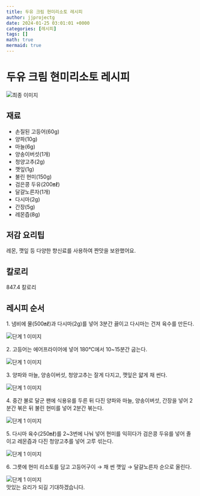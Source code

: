 ```yaml
---
title: 두유 크림 현미리소토 레시피
author: jjprojectg
date: 2024-01-25 03:01:01 +0000
categories: [레시피]
tags: []
math: true
mermaid: true
---
```

<meta name="og:type" content="website"/>
<meta charset="UTF-8"/>
<div class="header">
  <h1>두유 크림 현미리소토 레시피</h1>
</div>

<div class="container my-4">
  <div class="row">
    <div class="col-12 col-md-6">
      <div class="recipe-image">
        <img src="http://www.foodsafetykorea.go.kr/uploadimg/20210308/20210308054626_1615193186794.jpg" class="step-image" alt="최종 이미지"/>
      </div>
    </div>
    <div class="col-12 col-md-6">
      <div class="ingredients">
        <h2>재료</h2>
        <ul class="card">
          <li> 손질된 고등어(60g) </li>
          <li>  양파(10g) </li>
          <li>  마늘(6g) </li>
          <li>  양송이버섯(1개) </li>
          <li>  청양고추(2g) </li>
          <li>  깻잎(1g) </li>
          <li>  불린 현미(150g) </li>
          <li>  검은콩 두유(200㎖) </li>
          <li>  달걀노른자(1개) </li>
          <li>  다시마(2g) </li>
          <li>  간장(5g) </li>
          <li>  레몬즙(8g) </li>
</ul>
      </div>
    </div>
    <div class="col-12 col-md-6">
      <div class="ingredients">
        <h2>저감 요리팁</h2>
        <div class="card"> 
          <p>
            레몬, 깻잎 등 다양한 향신료를 사용하여 짠맛을 보완했어요.
          </p>
        </div>
      </div>
      <div class="ingredients">
        <h2>칼로리</h2>
        <div class="card"> 
          <p>
            847.4 칼로리
          </p>
        </div>
      </div>
    </div>
  </div>

  <h2 class="my-4">레시피 순서</h2>
  <div class="card recipe-card">
    <div class="card-body recipe-step">
      <p class="card-text step-description">1. 냄비에 물(500㎖)과 다시마(2g)를 넣어 3분간 끓이고 다시마는 건져 육수를 만든다.</p>
      <img src="http://www.foodsafetykorea.go.kr/uploadimg/20210308/20210308060349_1615194229274.jpg" alt="단계 1 이미지" class="step-image"/>
    </div>
  </div>
  <div class="card recipe-card">
    <div class="card-body recipe-step">
      <p class="card-text step-description">2. 고등어는 에어프라이어에 넣어 180℃에서 10~15분간 굽는다.</p>
      <img src="http://www.foodsafetykorea.go.kr/uploadimg/20210308/20210308060412_1615194252072.jpg" alt="단계 1 이미지" class="step-image"/>
    </div>
  </div>
  <div class="card recipe-card">
    <div class="card-body recipe-step">
      <p class="card-text step-description">3. 양파와 마늘, 양송이버섯, 청양고추는 잘게 다지고, 깻잎은 얇게 채 썬다.</p>
      <img src="http://www.foodsafetykorea.go.kr/uploadimg/20210308/20210308060425_1615194265256.jpg" alt="단계 1 이미지" class="step-image"/>
    </div>
  </div>
  <div class="card recipe-card">
    <div class="card-body recipe-step">
      <p class="card-text step-description">4. 중간 불로 달군 팬에 식용유를 두른 뒤 다진 양파와 마늘, 양송이버섯, 간장을 넣어 2분간 볶은 뒤 불린 현미를 넣어 2분간 볶는다.</p>
      <img src="http://www.foodsafetykorea.go.kr/uploadimg/20210308/20210308060440_1615194280139.jpg" alt="단계 1 이미지" class="step-image"/>
    </div>
  </div>
  <div class="card recipe-card">
    <div class="card-body recipe-step">
      <p class="card-text step-description">5. 다시마 육수(250㎖)를 2~3번에 나눠 넣어 현미를 익히다가 검은콩 두유를 넣어 졸이고 레몬즙과 다진 청양고추를 넣어 고루 섞는다.</p>
      <img src="http://www.foodsafetykorea.go.kr/uploadimg/20210308/20210308060456_1615194296344.jpg" alt="단계 1 이미지" class="step-image"/>
    </div>
  </div>
  <div class="card recipe-card">
    <div class="card-body recipe-step">
      <p class="card-text step-description">6. 그릇에 현미 리소토를 담고 고등어구이 → 채 썬 깻잎 → 달걀노른자 순으로 올린다.</p>
      <img src="http://www.foodsafetykorea.go.kr/uploadimg/20210308/20210308060511_1615194311102.jpg" alt="단계 1 이미지" class="step-image"/>
    </div>
  </div>

</div>
맛있는 요리가 되길 기대하겠습니다.
